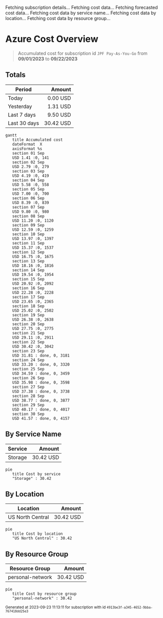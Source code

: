 Fetching subscription details...
Fetching cost data...
Fetching forecasted cost data...
Fetching cost data by service name...
Fetching cost data by location...
Fetching cost data by resource group...
# Azure Cost Overview

> Accumulated cost for subscription id `JPF Pay-As-You-Go` from **09/01/2023** to **09/22/2023**

## Totals

|Period|Amount|
|---|---:|
|Today|0.00 USD|
|Yesterday|1.31 USD|
|Last 7 days|9.50 USD|
|Last 30 days|30.42 USD|

```mermaid
gantt
   title Accumulated cost
   dateFormat  X
   axisFormat %s
   section 01 Sep
   USD 1.41 :0, 141
   section 02 Sep
   USD 2.79 :0, 279
   section 03 Sep
   USD 4.19 :0, 419
   section 04 Sep
   USD 5.58 :0, 558
   section 05 Sep
   USD 7.00 :0, 700
   section 06 Sep
   USD 8.39 :0, 839
   section 07 Sep
   USD 9.80 :0, 980
   section 08 Sep
   USD 11.20 :0, 1120
   section 09 Sep
   USD 12.59 :0, 1259
   section 10 Sep
   USD 13.97 :0, 1397
   section 11 Sep
   USD 15.37 :0, 1537
   section 12 Sep
   USD 16.75 :0, 1675
   section 13 Sep
   USD 18.16 :0, 1816
   section 14 Sep
   USD 19.54 :0, 1954
   section 15 Sep
   USD 20.92 :0, 2092
   section 16 Sep
   USD 22.28 :0, 2228
   section 17 Sep
   USD 23.65 :0, 2365
   section 18 Sep
   USD 25.02 :0, 2502
   section 19 Sep
   USD 26.38 :0, 2638
   section 20 Sep
   USD 27.75 :0, 2775
   section 21 Sep
   USD 29.11 :0, 2911
   section 22 Sep
   USD 30.42 :0, 3042
   section 23 Sep
   USD 31.81 : done, 0, 3181
   section 24 Sep
   USD 33.20 : done, 0, 3320
   section 25 Sep
   USD 34.59 : done, 0, 3459
   section 26 Sep
   USD 35.98 : done, 0, 3598
   section 27 Sep
   USD 37.38 : done, 0, 3738
   section 28 Sep
   USD 38.77 : done, 0, 3877
   section 29 Sep
   USD 40.17 : done, 0, 4017
   section 30 Sep
   USD 41.57 : done, 0, 4157
```

## By Service Name

|Service|Amount|
|---|---:|
|Storage|30.42 USD|

```mermaid
pie
   title Cost by service
   "Storage" : 30.42
```

## By Location

|Location|Amount|
|---|---:|
|US North Central|30.42 USD|

```mermaid
pie
   title Cost by location
   "US North Central" : 30.42
```

## By Resource Group

|Resource Group|Amount|
|---|---:|
|personal-network|30.42 USD|

```mermaid
pie
   title Cost by resource group
   "personal-network" : 30.42
```

<sup>Generated at 2023-09-23 11:13:11 for subscription with id `4913be3f-a345-4652-9bba-767418dd25e3`</sup>
